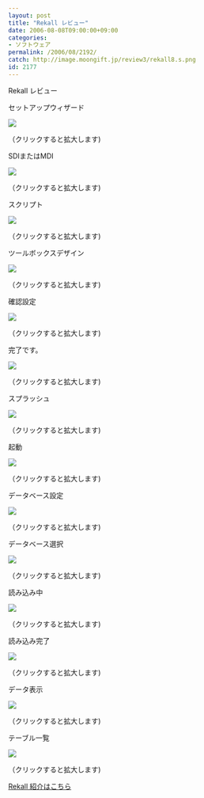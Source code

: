 ```yaml
---
layout: post
title: "Rekall レビュー"
date: 2006-08-08T09:00:00+09:00
categories:
- ソフトウェア
permalink: /2006/08/2192/
catch: http://image.moongift.jp/review3/rekall8.s.png
id: 2177
---
```

Rekall レビュー  
<!--more-->

セットアップウィザード

  

[![](http://image.moongift.jp/review3/rekall1.s.png)](http://image.moongift.jp/review3/rekall1.png)  
  
（クリックすると拡大します)

  

SDIまたはMDI

  

[![](http://image.moongift.jp/review3/rekall2.s.png)](http://image.moongift.jp/review3/rekall2.png)  
  
（クリックすると拡大します)

  

スクリプト

  

[![](http://image.moongift.jp/review3/rekall3.s.png)](http://image.moongift.jp/review3/rekall3.png)  
  
（クリックすると拡大します)

  

ツールボックスデザイン

  

[![](http://image.moongift.jp/review3/rekall4.s.png)](http://image.moongift.jp/review3/rekall4.png)  
  
（クリックすると拡大します)

  

確認設定

  

[![](http://image.moongift.jp/review3/rekall5.s.png)](http://image.moongift.jp/review3/rekall5.png)  
  
（クリックすると拡大します)

  

完了です。

  

[![](http://image.moongift.jp/review3/rekall6.s.png)](http://image.moongift.jp/review3/rekall6.png)  
  
（クリックすると拡大します)

  

スプラッシュ

  

[![](http://image.moongift.jp/review3/rekall7.s.png)](http://image.moongift.jp/review3/rekall7.png)  
  
（クリックすると拡大します)

  

起動

  

[![](http://image.moongift.jp/review3/rekall8.s.png)](http://image.moongift.jp/review3/rekall8.png)  
  
（クリックすると拡大します)

  

データベース設定

  

[![](http://image.moongift.jp/review3/rekall9.s.png)](http://image.moongift.jp/review3/rekall9.png)  
  
（クリックすると拡大します)

  

データベース選択

  

[![](http://image.moongift.jp/review3/rekall10.s.png)](http://image.moongift.jp/review3/rekall10.png)  
  
（クリックすると拡大します)

  

読み込み中

  

[![](http://image.moongift.jp/review3/rekall11.s.png)](http://image.moongift.jp/review3/rekall11.png)  
  
（クリックすると拡大します)

  

読み込み完了

  

[![](http://image.moongift.jp/review3/rekall12.s.png)](http://image.moongift.jp/review3/rekall12.png)  
  
（クリックすると拡大します)

  

データ表示

  

[![](http://image.moongift.jp/review3/rekall13.s.png)](http://image.moongift.jp/review3/rekall13.png)  
  
（クリックすると拡大します)

  

テーブル一覧

  

[![](http://image.moongift.jp/review3/rekall14.s.png)](http://image.moongift.jp/review3/rekall14.png)  
  
（クリックすると拡大します)

  

[Rekall 紹介はこちら](http://oss.moongift.jp/intro/i-2188.html)

